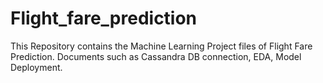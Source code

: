 # Flight_fare_prediction
This Repository contains the Machine Learning Project files of Flight Fare Prediction.
Documents such as Cassandra DB connection, EDA, Model Deployment.
